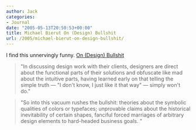 ```yaml
---
author: Jack
categories:
- Journal
date: "2005-05-13T20:50:53+00:00"
title: Michael Bierut On (Design) Bullshit
url: /2005/michael-bierut-on-design-bullshit/
---
```


I find this unnervingly funny. [On (Design) Bullshit][1]

> 
> 
> "In discussing design work with their clients, designers are direct about the functional parts of their solutions and obfuscate like mad about the intuitive parts, having learned early on that telling the simple truth &#8212;&#160;"I don't know, I just like it that way" &#8212; simply won't do."
> 
> 

> 
> 
> "So into this vacuum rushes the bullshit: theories about the symbolic qualities of colors or typefaces; unprovable claims about the historical inevitability of certain shapes, fanciful forced marriages of arbitrary design elements to hard-headed business goals. "
> 
>

 [1]: http://www.designobserver.com/archives/002559.html